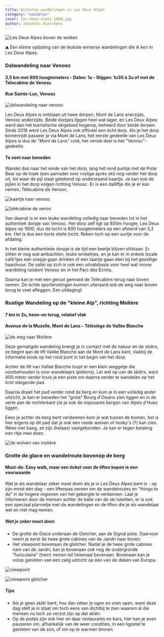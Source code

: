 ```yaml
---
title: Winterse wandelingen in Les Deux Alpes
category: "wandelen"
cover: les-deux-alpes-1800.jpg
author: Jonathan Dierckens
---
```


![Les Deux Alpes boven de wolken](./les-deux-alpes-1800.jpg)

⛰️ Een kleine oplijsting van de leukste winterse wandelingen die ik ken in Les Deux Alpes.

### Dalwandeling naar Venosc

#### 3,5 km met 800 hoogtemeters - Dalen: 1u - Stijgen: 1u30 à 2u of met de Telecabine de Venosc

#### Rue Sainte-Luc, Venosc

![dalwandeling naar venosc](./dalwandeling-venosc.jpg)

Les Deux Alpes is ontstaan uit twee dorpen, Mont de Lans enerzijds, Venosc anderzijds. Beide dorpjes liggen heel wat lager, en Les Deux Alpes werd dan het toeristische skigebied hogerop, beheerd door beide dorpen. Sinds 2018 werd Les Deux Alpes ook officeel een écht dorp. Als je het dorp binnenrijdt passeer je via Mont de Lans, het eerste gedeelte van Les Deux Alpes is dus de "Mont de Lans" coté, het verste deel is het "Venosc"-gedeelte.

#### Te voet naar beneden

Wandel dus naar het einde van het dorp, lang het rond puntje met de Polar Bear op de hoek (een aanrader voor rustige après ski) nog verder het dorp uit, tot waar de pijl staat getekend op onderstaand kaartje. Je kan ook de pijlen in het dorp volgen richting Venosc. Er is een dalliftje die je er kan nemen, Télécabine de Venosc.

![kaartje naar venosc](./les-deux-alpes-venosc.png)

![télécabine de venoc](./telecabine-de-venosc.png)

Van daaruit is er een leuke wandeling volledig naar beneden tot in het authentiek dorpje van Venosc. Het dorp zelf ligt op 800m hoogte, Les Deux Alpes op 1600, dus de tocht is 800 hoogtemeters op een afstand van 3,2 km. Het is dus een korte steile tocht. Reken toch op een uurtje voor de afdaling.

In het kleine authentieke dorpje is de tijd een beetje blijven stilstaan. Er zitten er nog wat ambachten, leuke winkeltjes, en je kan er in enkele locale café'tjes een soepje gaan drinken of een taartje gaan eten bij het gezellige haardvuur. De vallei op zich is ook een uitvalsbasis voor heel wat mooie wandeling rondom Venosc en in het Parc des Ecrins.

Daarna kan je met een gerust gemoed de Télécabine terug naar boven nemen. De echte sportievelingen kunnen uiteraard ook de weg naar boven terug te voet afleggen. Een uitdaging!

### Rustige Wandeling op de "kleine Alp", richting Molière

#### 7 km in 2u, heen-en terug, relatief vlak

#### Avenue de la Muzelle, Mont de Lans - Télésiège de Vallée Blanche

![de weg naar Molière](./L2A-to-Moliere.png)

Deze gematigde wandeling brengt je in contact met de natuur en de skiërs, ze begint aan de lift Vallée Blanche aan de Mont de Lans kant, vlakbij de informatie kiosk op het rond punt in het begin van het dorp.

Achter de lift van Valleé Blanche loopt er een klein weggetje die voorbehouden is voor wandelaars (piétons). Let wel op van de skiërs, want 400 meter verder kruis je een piste om daarna verder te wandelen op het licht steigende pad.

Daarna draait het pad verder rond de berg en kom je in een volledig ander uitzicht, je kan er beneden het "grote" Bourg d'Oisans zien liggen en in de verte aan de rechterkant zie je ook de imposante bergen van Alpes d'Huez liggen.

Eens je achter de berg bent verdwenen kom je wat tussen de bomen, het is hier ergens op dit pad dat je ook een roede wolven of husky's (?) kan zien. Wees niet bang, ze zijn (helaas) vastgebonden. Je kan er tegen betaling een ritje mee doen.

![de wolven van molière](./de-wolven-van-moliere.jpg)

### Grotte de glace en wandelroute bovenop de berg

#### Must-do: Easy walk, maar een ticket voor de liften kopen is een voorwaarde

Wat je als wandelaar zeker moet doen als je in Les Deux Alpes bent is - op zijn minst één dag - een liftenpas nemen om de wandelroutes en "things to do" in de hogere regionen van het gebergte te verkennen. Laat je informeren door de mensen achter de balie van de ski loketten, er is ook een speciaal plannetje met de wandelingen en de liften die je als wandelaar wel en niet mag nemen.

##### Wat je zeker moet doen

* De grotte de Glace onderaan de Gletcher, aan de Signal piste. Daarvoor neem je eerst de twee grote cabines van de Jandri naar boven.
* Het viewpoint bovenaan de gletcher. Nadat je de twee grote cabines nam van de Jandri, kan je bovenaan ook nog de ondergronde "funiculaire" (trein) nemen tot helemaal bovenaan. Bovenaan kan je volop genieten van een zalig uitzicht op één van de daken van Europa.

![viewpoint](./L2A-viewpoint.png)

![viewpoint gletcher](./wandelroute-gletcher.jpg)

##### Tips

* Als je geen skiër bent, hou dan zeker je ogen en oren open, want deze dag stelt je in staat om toch eens van dichtbij te zien waarom al die mensen nu toch zo verzot zijn op dat skiën.
* Op de pistes zijn ook hier en daar restaurants en bars, hier kan je even pauzeren om, afhankelijk van de weer condities, in een ligzetel te genieten van de zon, of om op te warmen binnen.
